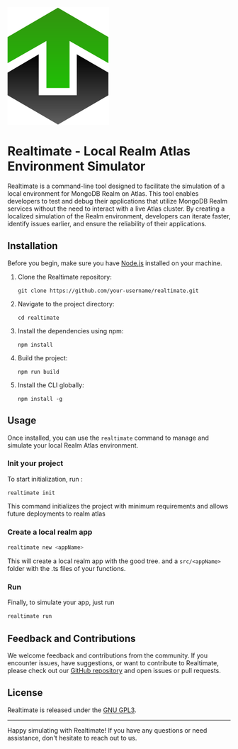 ![Realtimate](misc/realtimate.svg?raw=true "Realtimate")

# Realtimate - Local Realm Atlas Environment Simulator

Realtimate is a command-line tool designed to facilitate the simulation of a local environment for MongoDB Realm on Atlas. This tool enables developers to test and debug their applications that utilize MongoDB Realm services without the need to interact with a live Atlas cluster. By creating a localized simulation of the Realm environment, developers can iterate faster, identify issues earlier, and ensure the reliability of their applications.

## Installation

Before you begin, make sure you have [Node.js](https://nodejs.org/) installed on your machine.

1. Clone the Realtimate repository:

   ```
   git clone https://github.com/your-username/realtimate.git
   ```
2. Navigate to the project directory:

   ```
   cd realtimate
   ```
3. Install the dependencies using npm:

   ```
   npm install
   ```
4. Build the project:

   ```
   npm run build
   ```
5. Install the CLI globally:

   ```
   npm install -g
   ```

## Usage

Once installed, you can use the `realtimate` command to manage and simulate your local Realm Atlas environment.

### Init your project

To start initialization, run :

```
realtimate init
```

This command initializes the project with minimum requirements and allows future deployments to realm atlas

### Create a local realm app

```bash
realtimate new <appName>
```

This will create a local realm app with the good tree. and a `src/<appName>` folder with the .ts files of your functions.

### Run

Finally, to simulate your app, just run

```bash
realtimate run
```


## Feedback and Contributions

We welcome feedback and contributions from the community. If you encounter issues, have suggestions, or want to contribute to Realtimate, please check out our [GitHub repository](https://github.com/your-username/realtimate) and open issues or pull requests.

## License

Realtimate is released under the [GNU GPL3](LICENSE).

---

Happy simulating with Realtimate! If you have any questions or need assistance, don't hesitate to reach out to us.
